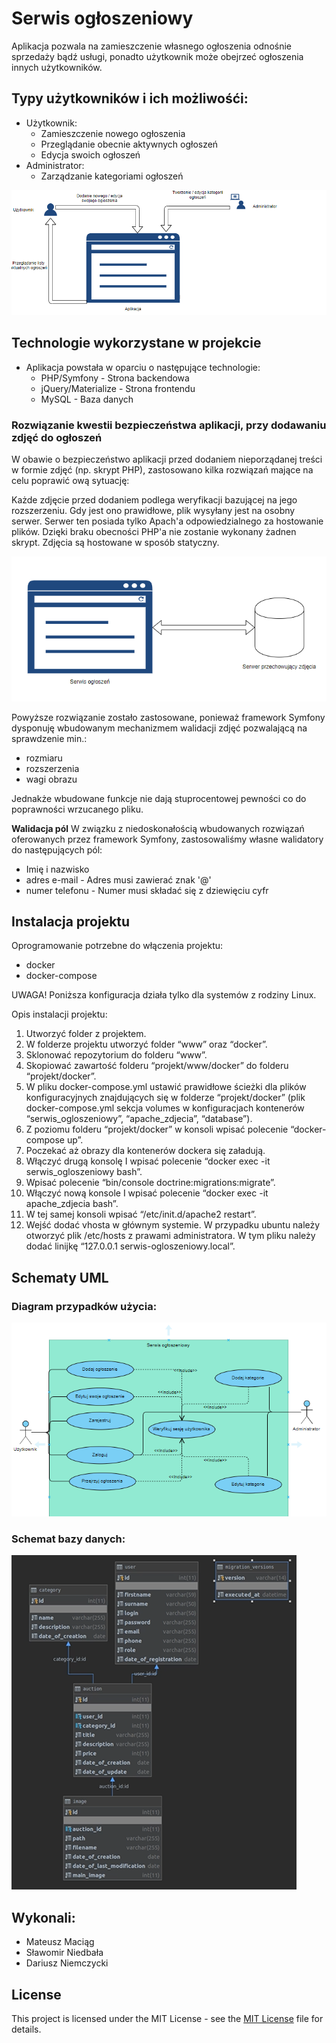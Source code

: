 # Serwis ogłoszeniowy
Aplikacja pozwala na zamieszczenie własnego ogłoszenia odnośnie sprzedaży bądź usługi,
ponadto użytkownik może obejrzeć ogłoszenia innych użytkowników.

## Typy użytkowników i ich możliwośći:
- Użytkownik: 
  - Zamieszczenie nowego ogłoszenia
  - Przeglądanie obecnie aktywnych ogłoszeń
  - Edycja swoich ogłoszeń
- Administrator:
  - Zarządzanie kategoriami ogłoszeń
 
 
 ![](https://github.com/serwis-ogloszeniowy/serwis-ogloszeniowy/blob/master/doc_images/1.PNG)

## Technologie wykorzystane w projekcie
- Aplikacja powstała w oparciu o następujące technologie:
  - PHP/Symfony - Strona backendowa
  - jQuery/Materialize - Strona frontendu
  - MySQL - Baza danych
  
### Rozwiązanie kwestii bezpieczeństwa aplikacji, przy dodawaniu zdjęć do ogłoszeń
W obawie o bezpieczeństwo aplikacji przed dodaniem nieporządanej treści w formie zdjęć (np. skrypt PHP), zastosowano kilka rozwiązań mające na celu poprawić ową sytuację:

Każde zdjęcie przed dodaniem podlega weryfikacji bazującej na jego rozszerzeniu. Gdy jest ono prawidłowe, plik wysyłany jest na osobny serwer. Serwer ten posiada tylko Apach'a odpowiedzialnego za hostowanie plików. Dzięki braku obecności PHP'a nie zostanie wykonany żadnen skrypt. Zdjęcia są hostowane w sposób statyczny.

![](https://github.com/serwis-ogloszeniowy/serwis-ogloszeniowy/blob/master/doc_images/3.PNG)

Powyższe rozwiązanie zostało zastosowane, ponieważ framework Symfony dysponuję wbudowanym mechanizmem walidacji zdjęć pozwalającą na sprawdzenie min.:
- rozmiaru
- rozszerzenia
- wagi obrazu

Jednakże wbudowane funkcje nie dają stuprocentowej pewności co do poprawności wrzucanego pliku.

**Walidacja pól**
W związku z niedoskonałością wbudowanych rozwiązań oferowanych przez framework Symfony, zastosowaliśmy własne walidatory do następujących pól:
- Imię i nazwisko
- adres e-mail - Adres musi zawierać znak '@'
- numer telefonu - Numer musi składać się z dziewięciu cyfr
## Instalacja projektu
Oprogramowanie potrzebne do włączenia projektu:
- docker
- docker-compose

UWAGA!
Poniższa konfiguracja działa tylko dla systemów z rodziny Linux.

Opis instalacji projektu:
1. Utworzyć folder z projektem.
2. W folderze projektu utworzyć folder “www” oraz “docker”.
2. Sklonować repozytorium do folderu “www”.
3. Skopiować zawartość folderu “projekt/www/docker” do folderu “projekt/docker”.
5. W pliku docker-compose.yml ustawić prawidłowe ścieżki dla plików konfiguracyjnych znajdujących się w folderze “projekt/docker” (plik docker-compose.yml sekcja volumes w konfiguracjach kontenerów “serwis_ogloszeniowy”, “apache_zdjecia”, “database”).
6. Z poziomu folderu “projekt/docker” w konsoli wpisać polecenie “docker-compose up”.
7. Poczekać aż obrazy dla kontenerów dockera się załadują.
8. Włączyć drugą konsolę I wpisać polecenie “docker exec -it serwis_ogloszeniowy bash”.
9. Wpisać polecenie “bin/console doctrine:migrations:migrate”.
10. Włączyć nową konsole I wpisać polecenie “docker exec -it apache_zdjecia bash”.
11. W tej samej konsoli wpisać “/etc/init.d/apache2 restart”.
12. Wejść dodać vhosta w głównym systemie. W przypadku ubuntu należy otworzyć plik  /etc/hosts z prawami administratora. W tym pliku należy dodać linijkę “127.0.0.1 serwis-ogloszeniowy.local”.

## Schematy UML
### Diagram przypadków użycia:
![](https://github.com/serwis-ogloszeniowy/serwis-ogloszeniowy/blob/master/doc_images/5.PNG)
### Schemat bazy danych:
![](https://github.com/serwis-ogloszeniowy/serwis-ogloszeniowy/blob/master/doc_images/4.PNG)


## Wykonali:
- Mateusz Maciąg
- Sławomir Niedbała
- Dariusz Niemczycki

## License
This project is licensed under the MIT License - see the [MIT License](https://opensource.org/licenses/MIT) file for details.

